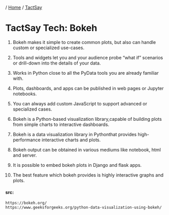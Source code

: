 / [Home](index.md) / [TactSay](tactsay.md)

# TactSay Tech: Bokeh

1. Bokeh makes it simple to create common plots, but also can handle custom or specialized use-cases.

2. Tools and widgets let you and your audience probe “what if” scenarios or drill-down into the details of your data.

3. Works in Python close to all the PyData tools you are already familiar with.

4. Plots, dashboards, and apps can be published in web pages or Jupyter notebooks.

5. You can always add custom JavaScript to support advanced or specialized cases.

6. Bokeh is a Python-based visualization library,capable of building plots from simple charts to interactive dashboards.

7. Bokeh is a data visualization library in Pythonthat provides high-performance interactive charts and plots.

8. Bokeh output can be obtained in various mediums like notebook, html and server.

9. It is possible to embed bokeh plots in Django and flask apps.

10. The best feature which bokeh provides is highly interactive graphs and plots.

#### src:
```
https://bokeh.org/
https://www.geeksforgeeks.org/python-data-visualization-using-bokeh/
```